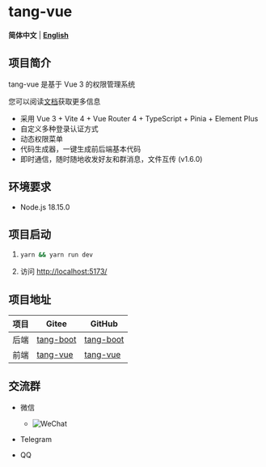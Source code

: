 # tang-vue

**简体中文** | [**English**](./README.en.md)

## 项目简介

tang-vue 是基于 Vue 3 的权限管理系统

您可以阅读[文档](https://tangllty.eu.org/)获取更多信息

* 采用 Vue 3 + Vite 4 + Vue Router 4 + TypeScript + Pinia + Element Plus
* 自定义多种登录认证方式
* 动态权限菜单
* 代码生成器，一键生成前后端基本代码
* 即时通信，随时随地收发好友和群消息，文件互传 (v1.6.0)

## 环境要求

* Node.js 18.15.0

## 项目启动

1. ```bash
   yarn && yarn run dev
   ```
2. 访问 [http://localhost:5173/](http://localhost:5173/)

## 项目地址

| 项目 | Gitee                                          | GitHub                                          |
| ---- | ---------------------------------------------- | ----------------------------------------------- |
| 后端 | [tang-boot](https://gitee.com/tangllty/tang-boot) | [tang-boot](https://github.com/tangllty/tang-boot) |
| 前端 | [tang-vue](https://gitee.com/tangllty/tang-vue)   | [tang-vue](https://github.com/tangllty/tang-vue)   |

## 交流群

- 微信

  - ![WeChat](https://gitee.com/tangllty/tang-docs/raw/master/docs/guide/image/wechat.png)
- Telegram
- QQ
